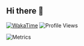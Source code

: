 ## Hi there 👋
[![WakaTime](https://wakatime.com/badge/user/4839471a-b97a-46ca-b720-cfd376c8c28f.svg?style=for-the-badge)](https://wakatime.com/@chun_awa)
![Profile Views](https://komarev.com/ghpvc/?username=chun-awa&style=for-the-badge)

![Metrics](https://chun-awa.github.io/chun-awa/metrics.svg)
